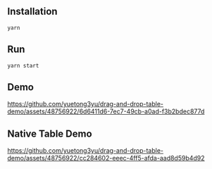 ## Installation

`yarn`

## Run

`yarn start`

## Demo

https://github.com/yuetong3yu/drag-and-drop-table-demo/assets/48756922/6d6411d6-7ec7-49cb-a0ad-f3b2bdec877d

## Native Table Demo

https://github.com/yuetong3yu/drag-and-drop-table-demo/assets/48756922/cc284602-eeec-4ff5-afda-aad8d59b4d92

